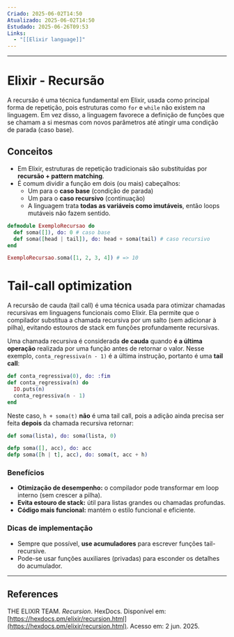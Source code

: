 ```yaml
---
Criado: 2025-06-02T14:50
Atualizado: 2025-06-02T14:50
Estudado: 2025-06-26T09:53
Links:
  - "[[Elixir language]]"
---
```

---
# Elixir - Recursão

A recursão é uma técnica fundamental em Elixir, usada como principal forma de repetição, pois estruturas como `for` e `while` não existem na linguagem. Em vez disso, a linguagem favorece a definição de funções que se chamam a si mesmas com novos parâmetros até atingir uma condição de parada (caso base).

## Conceitos

- Em Elixir, estruturas de repetição tradicionais são substituídas por **recursão + pattern matching**.
- É comum dividir a função em dois (ou mais) cabeçalhos:
  - Um para o **caso base** (condição de parada)
  - Um para o **caso recursivo** (continuação)
  - A linguagem trata **todas as variáveis como imutáveis**, então loops mutáveis não fazem sentido.

```elixir
defmodule ExemploRecursao do
  def soma([]), do: 0 # caso base
  def soma([head | tail]), do: head + soma(tail) # caso recursivo
end

ExemploRecursao.soma([1, 2, 3, 4]) # => 10
```

#  Tail-call optimization

A recursão de cauda (tail call) é uma técnica usada para otimizar chamadas recursivas em linguagens funcionais como Elixir. Ela permite que o compilador substitua a chamada recursiva por um salto (sem adicionar à pilha), evitando estouros de stack em funções profundamente recursivas.

Uma chamada recursiva é considerada **de cauda** quando **é a última operação** realizada por uma função antes de retornar o valor. Nesse exemplo, `conta_regressiva(n - 1)` é a última instrução, portanto é uma **tail call**:

```elixir
def conta_regressiva(0), do: :fim
def conta_regressiva(n) do
  IO.puts(n)
  conta_regressiva(n - 1)
end
```

Neste caso, `h + soma(t)` **não** é uma tail call, pois a adição ainda precisa ser feita **depois** da chamada recursiva retornar:

```elixir
def soma(lista), do: soma(lista, 0)

defp soma([], acc), do: acc
defp soma([h | t], acc), do: soma(t, acc + h)

```

### Benefícios

- **Otimização de desempenho:** o compilador pode transformar em loop interno (sem crescer a pilha).
- **Evita estouro de stack:** útil para listas grandes ou chamadas profundas.
- **Código mais funcional:** mantém o estilo funcional e eficiente.

### Dicas de implementação

- Sempre que possível, **use acumuladores** para escrever funções tail-recursive.
- Pode-se usar funções auxiliares (privadas) para esconder os detalhes do acumulador.

---
## References

THE ELIXIR TEAM. _Recursion_. HexDocs. Disponível em: [https://hexdocs.pm/elixir/recursion.html](https://hexdocs.pm/elixir/recursion.html). Acesso em: 2 jun. 2025.